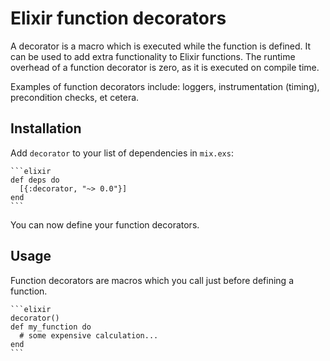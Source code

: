 # Elixir function decorators

A decorator is a macro which is executed while the function is
defined. It can be used to add extra functionality to Elixir
functions. The runtime overhead of a function decorator is zero, as it
is executed on compile time.

Examples of function decorators include: loggers, instrumentation
(timing), precondition checks, et cetera.


## Installation

Add `decorator` to your list of dependencies in `mix.exs`:

    ```elixir
    def deps do
      [{:decorator, "~> 0.0"}]
    end
    ```

You can now define your function decorators.

## Usage

Function decorators are macros which you call just before defining a
function.

    ```elixir
    decorator()
    def my_function do
      # some expensive calculation...
    end
    ```
